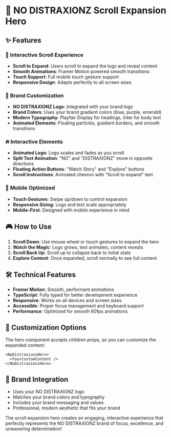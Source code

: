 # 🚀 NO DISTRAXIONZ Scroll Expansion Hero

## ✨ Features

### 🎯 **Interactive Scroll Experience**
- **Scroll to Expand**: Users scroll to expand the logo and reveal content
- **Smooth Animations**: Framer Motion powered smooth transitions
- **Touch Support**: Full mobile touch gesture support
- **Responsive Design**: Adapts perfectly to all screen sizes

### 🎨 **Brand Customization**
- **NO DISTRAXIONZ Logo**: Integrated with your brand logo
- **Brand Colors**: Uses your brand gradient colors (blue, purple, emerald)
- **Modern Typography**: Playfair Display for headings, Inter for body text
- **Animated Elements**: Floating particles, gradient borders, and smooth transitions

### 🔥 **Interactive Elements**
- **Animated Logo**: Logo scales and fades as you scroll
- **Split Text Animation**: "NO" and "DISTRAXIONZ" move in opposite directions
- **Floating Action Buttons**: "Watch Story" and "Explore" buttons
- **Scroll Instructions**: Animated chevron with "Scroll to expand" text

### 📱 **Mobile Optimized**
- **Touch Gestures**: Swipe up/down to control expansion
- **Responsive Sizing**: Logo and text scale appropriately
- **Mobile-First**: Designed with mobile experience in mind

## 🎮 How to Use

1. **Scroll Down**: Use mouse wheel or touch gestures to expand the hero
2. **Watch the Magic**: Logo grows, text animates, content reveals
3. **Scroll Back Up**: Scroll up to collapse back to initial state
4. **Explore Content**: Once expanded, scroll normally to see full content

## 🛠️ Technical Features

- **Framer Motion**: Smooth, performant animations
- **TypeScript**: Fully typed for better development experience
- **Responsive**: Works on all devices and screen sizes
- **Accessible**: Proper focus management and keyboard support
- **Performance**: Optimized for smooth 60fps animations

## 🎨 Customization Options

The hero component accepts children props, so you can customize the expanded content:

```tsx
<NoDistraxionzHero>
  <YourCustomContent />
</NoDistraxionzHero>
```

## 🌟 Brand Integration

- Uses your NO DISTRAXIONZ logo
- Matches your brand colors and typography
- Includes your brand messaging and values
- Professional, modern aesthetic that fits your brand

The scroll expansion hero creates an engaging, interactive experience that perfectly represents the NO DISTRAXIONZ brand of focus, excellence, and unwavering determination!

